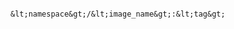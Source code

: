 <!-- layout:code post: image_repository_provide-a-docker-image -->

```

&lt;namespace&gt;/&lt;image_name&gt;:&lt;tag&gt;

```
